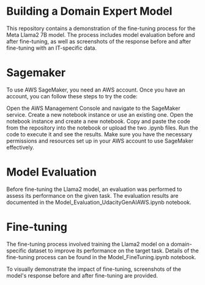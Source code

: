 # Building a Domain Expert Model
This repository contains a demonstration of the fine-tuning process for the Meta Llama2 7B model. The process includes model evaluation before and after fine-tuning, as well as screenshots of the response before and after fine-tuning with an IT-specific data.

# Sagemaker

To use AWS SageMaker, you need an AWS account. Once you have an account, you can follow these steps to try the code:

Open the AWS Management Console and navigate to the SageMaker service.
Create a new notebook instance or use an existing one.
Open the notebook instance and create a new notebook.
Copy and paste the code from the repository into the notebook or upload the two .ipynb files.
Run the code to execute it and see the results.
Make sure you have the necessary permissions and resources set up in your AWS account to use SageMaker effectively.

# Model Evaluation

Before fine-tuning the Llama2 model, an evaluation was performed to assess its performance on the given task. The evaluation results are documented in the Model_Evaluation_UdacityGenAIAWS.ipynb notebook.

# Fine-tuning

The fine-tuning process involved training the Llama2 model on a domain-specific dataset to improve its performance on the target task. Details of the fine-tuning process can be found in the Model_FineTuning.ipynb notebook.

To visually demonstrate the impact of fine-tuning, screenshots of the model's response before and after fine-tuning are provided.
